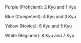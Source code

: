 Purple (Proficient): 2 Kyu and 1 Kyu

Blue (Competent): 4 Kyu and 3 Kyu

Yellow (Novice): 6 Kyu and 5 Kyu

White (Beginner): 8 Kyu and 7 Kyu
